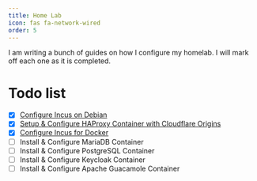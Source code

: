 ```yaml
---
title: Home Lab
icon: fas fa-network-wired
order: 5
---
```


I am writing a bunch of guides on how I configure my homelab. I will mark off each one as it is completed.

# Todo list
- [x] [Configure Incus on Debian](/posts/configure-incus-on-debian/)
- [x] [Setup & Configure HAProxy Container with Cloudflare Origins](/posts/configure-haproxy-container/)
- [x] [Configure Incus for Docker](/posts/configure-incus-for-docker/)
- [ ] Install & Configure MariaDB Container
- [ ] Install & Configure PostgreSQL Container
- [ ] Install & Configure Keycloak Container
- [ ] Install & Configure Apache Guacamole Container
